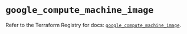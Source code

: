 # `google_compute_machine_image`

Refer to the Terraform Registry for docs: [`google_compute_machine_image`](https://registry.terraform.io/providers/hashicorp/google-beta/5.39.0/docs/resources/google_compute_machine_image).
